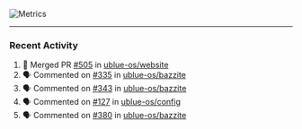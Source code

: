 ![Metrics](https://metrics.lecoq.io/KyleGospo?template=classic&base=header%2C%20activity%2C%20community%2C%20repositories%2C%20metadata&base.indepth=false&base.hireable=false&base.skip=false&config.timezone=America%2FLos_Angeles)

---
### Recent Activity
<!--START_SECTION:activity-->
1. 🎉 Merged PR [#505](https://github.com/ublue-os/website/pull/505) in [ublue-os/website](https://github.com/ublue-os/website)
2. 🗣 Commented on [#335](https://github.com/ublue-os/bazzite/issues/335#issuecomment-1739752072) in [ublue-os/bazzite](https://github.com/ublue-os/bazzite)
3. 🗣 Commented on [#343](https://github.com/ublue-os/bazzite/issues/343#issuecomment-1739750528) in [ublue-os/bazzite](https://github.com/ublue-os/bazzite)
4. 🗣 Commented on [#127](https://github.com/ublue-os/config/pull/127#issuecomment-1739635061) in [ublue-os/config](https://github.com/ublue-os/config)
5. 🗣 Commented on [#380](https://github.com/ublue-os/bazzite/issues/380#issuecomment-1739630722) in [ublue-os/bazzite](https://github.com/ublue-os/bazzite)
<!--END_SECTION:activity-->
